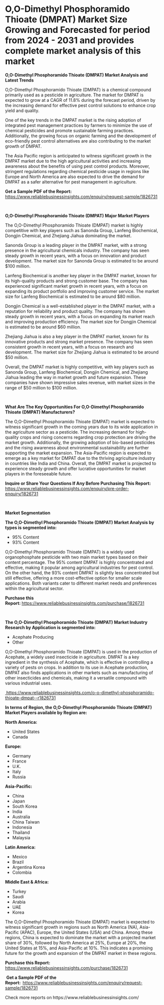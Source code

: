 <p><h1>O,O-Dimethyl Phosphoramido Thioate (DMPAT) Market Size Growing and Forecasted for period from 2024 - 2031 and provides complete market analysis of this market</h1></p><p><strong>O,O-Dimethyl Phosphoramido Thioate (DMPAT) Market Analysis and Latest Trends</strong></p>
<p><p>O,O-Dimethyl Phosphoramido Thioate (DMPAT) is a chemical compound primarily used as a pesticide in agriculture. The market for DMPAT is expected to grow at a CAGR of 11.8% during the forecast period, driven by the increasing demand for effective pest control solutions to enhance crop yield and quality. </p><p>One of the key trends in the DMPAT market is the rising adoption of integrated pest management practices by farmers to minimize the use of chemical pesticides and promote sustainable farming practices. Additionally, the growing focus on organic farming and the development of eco-friendly pest control alternatives are also contributing to the market growth of DMPAT.</p><p>The Asia Pacific region is anticipated to witness significant growth in the DMPAT market due to the high agricultural activities and increasing awareness about the benefits of using pest control products. Moreover, stringent regulations regarding chemical pesticide usage in regions like Europe and North America are also expected to drive the demand for DMPAT as a safer alternative for pest management in agriculture.</p></p>
<p><strong>Get a Sample PDF of the Report:&nbsp;</strong> <a href="https://www.reliablebusinessinsights.com/enquiry/request-sample/1826731">https://www.reliablebusinessinsights.com/enquiry/request-sample/1826731</a></p>
<p>&nbsp;</p>
<p><strong>O,O-Dimethyl Phosphoramido Thioate (DMPAT) Major Market Players</strong></p>
<p><p>The O,O-Dimethyl Phosphoramido Thioate (DMPAT) market is highly competitive with key players such as Sanonda Group, Lanfeng Biochemical, Dongjin Chemical, and Zhejiang Jiahua dominating the market. </p><p>Sanonda Group is a leading player in the DMPAT market, with a strong presence in the agricultural chemicals industry. The company has seen steady growth in recent years, with a focus on innovation and product development. The market size for Sanonda Group is estimated to be around $100 million.</p><p>Lanfeng Biochemical is another key player in the DMPAT market, known for its high-quality products and strong customer base. The company has experienced significant market growth in recent years, with a focus on expanding its product portfolio and improving customer service. The market size for Lanfeng Biochemical is estimated to be around $80 million.</p><p>Dongjin Chemical is a well-established player in the DMPAT market, with a reputation for reliability and product quality. The company has shown steady growth in recent years, with a focus on expanding its market reach and improving production efficiency. The market size for Dongjin Chemical is estimated to be around $60 million.</p><p>Zhejiang Jiahua is also a key player in the DMPAT market, known for its innovative products and strong market presence. The company has seen consistent growth in recent years, with a focus on research and development. The market size for Zhejiang Jiahua is estimated to be around $50 million.</p><p>Overall, the DMPAT market is highly competitive, with key players such as Sanonda Group, Lanfeng Biochemical, Dongjin Chemical, and Zhejiang Jiahua leading the way in market growth and future expansion. These companies have shown impressive sales revenue, with market sizes in the range of $50 million to $100 million.</p></p>
<p>&nbsp;</p>
<p><strong>What Are The Key Opportunities For O,O-Dimethyl Phosphoramido Thioate (DMPAT) Manufacturers?</strong></p>
<p><p>The O,O-Dimethyl Phosphoramido Thioate (DMPAT) market is expected to witness significant growth in the coming years due to its wide application in the agriculture sector as a pesticide. The increasing demand for high-quality crops and rising concerns regarding crop protection are driving the market growth. Additionally, the growing adoption of bio-based pesticides and the rising awareness about environmental sustainability are further supporting the market expansion. The Asia-Pacific region is expected to emerge as a key market for DMPAT due to the thriving agriculture industry in countries like India and China. Overall, the DMPAT market is projected to experience steady growth and offer lucrative opportunities for market players in the foreseeable future.</p></p>
<p><strong>Inquire or Share Your Questions If Any Before Purchasing This Report:</strong> <a href="https://www.reliablebusinessinsights.com/enquiry/pre-order-enquiry/1826731">https://www.reliablebusinessinsights.com/enquiry/pre-order-enquiry/1826731</a></p>
<p>&nbsp;</p>
<p><strong>Market Segmentation</strong></p>
<p><strong>The O,O-Dimethyl Phosphoramido Thioate (DMPAT) Market Analysis by types is segmented into:</strong></p>
<p><ul><li>95% Content</li><li>93% Content</li></ul></p>
<p><p>O,O-Dimethyl Phosphoramido Thioate (DMPAT) is a widely used organophosphate pesticide with two main market types based on their content percentage. The 95% content DMPAT is highly concentrated and effective, making it popular among agricultural industries for pest control. On the other hand, the 93% content DMPAT is slightly less concentrated but still effective, offering a more cost-effective option for smaller scale applications. Both variants cater to different market needs and preferences within the agricultural sector.</p></p>
<p><strong>Purchase this Report:&nbsp;</strong><a href="https://www.reliablebusinessinsights.com/purchase/1826731">https://www.reliablebusinessinsights.com/purchase/1826731</a></p>
<p>&nbsp;</p>
<p><strong>The O,O-Dimethyl Phosphoramido Thioate (DMPAT) Market Industry Research by Application is segmented into:</strong></p>
<p><ul><li>Acephate Producing</li><li>Other</li></ul></p>
<p><p>O,O-Dimethyl Phosphoramido Thioate (DMPAT) is used in the production of Acephate, a widely used insecticide in agriculture. DMPAT is a key ingredient in the synthesis of Acephate, which is effective in controlling a variety of pests on crops. In addition to its use in Acephate production, DMPAT also finds applications in other markets such as manufacturing of other insecticides and chemicals, making it a versatile compound with various industrial uses.</p></p>
<p><a href="https://www.reliablebusinessinsights.com/o-o-dimethyl-phosphoramido-thioate-dmpat--r1826731">&nbsp;https://www.reliablebusinessinsights.com/o-o-dimethyl-phosphoramido-thioate-dmpat--r1826731</a></p>
<p><strong>In terms of Region, the O,O-Dimethyl Phosphoramido Thioate (DMPAT) Market Players available by Region are:</strong></p>
<p>
    <p> <strong> North America: </strong>
        <ul>
            <li>United States</li>
            <li>Canada</li>
        </ul>
        </p> 
    <p> <strong> Europe: </strong>
        <ul>
            <li>Germany</li>
            <li>France</li>
            <li>U.K.</li>
            <li>Italy</li>
            <li>Russia</li>
        </ul>
        </p> 
    <p> <strong> Asia-Pacific: </strong>
        <ul>
            <li>China</li>
            <li>Japan</li>
            <li>South Korea</li>
            <li>India</li>
            <li>Australia</li>
            <li>China Taiwan</li>
            <li>Indonesia</li>
            <li>Thailand</li>
            <li>Malaysia</li>
        </ul>
        </p> 
    <p> <strong> Latin America: </strong>
        <ul>
            <li>Mexico</li>
            <li>Brazil</li>
            <li>Argentina Korea</li>
            <li>Colombia</li>
        </ul>
        </p> 
    <p> <strong> Middle East & Africa: </strong>
        <ul>
            <li>Turkey</li>
            <li>Saudi</li>
            <li>Arabia</li>
            <li>UAE</li>
            <li>Korea</li>
        </ul>
    </p>
    </p>
<p><p>The O,O-Dimethyl Phosphoramido Thioate (DMPAT) market is expected to witness significant growth in regions such as North America (NA), Asia-Pacific (APAC), Europe, the United States (USA) and China. Among these regions, China is expected to dominate the market with a projected market share of 30%, followed by North America at 25%, Europe at 20%, the United States at 15%, and Asia-Pacific at 10%. This indicates a promising future for the growth and expansion of the DMPAT market in these regions.</p></p>
<p><strong>Purchase this Report: </strong><a href="https://www.reliablebusinessinsights.com/purchase/1826731">https://www.reliablebusinessinsights.com/purchase/1826731</a></p>
<p>&nbsp;<strong>Get a Sample PDF of the Report:&nbsp;&nbsp;</strong><a href="https://www.reliablebusinessinsights.com/enquiry/request-sample/1826731">https://www.reliablebusinessinsights.com/enquiry/request-sample/1826731</a></p>
<p><strong></strong></p>
<p>Check more reports on https://www.reliablebusinessinsights.com/</p>